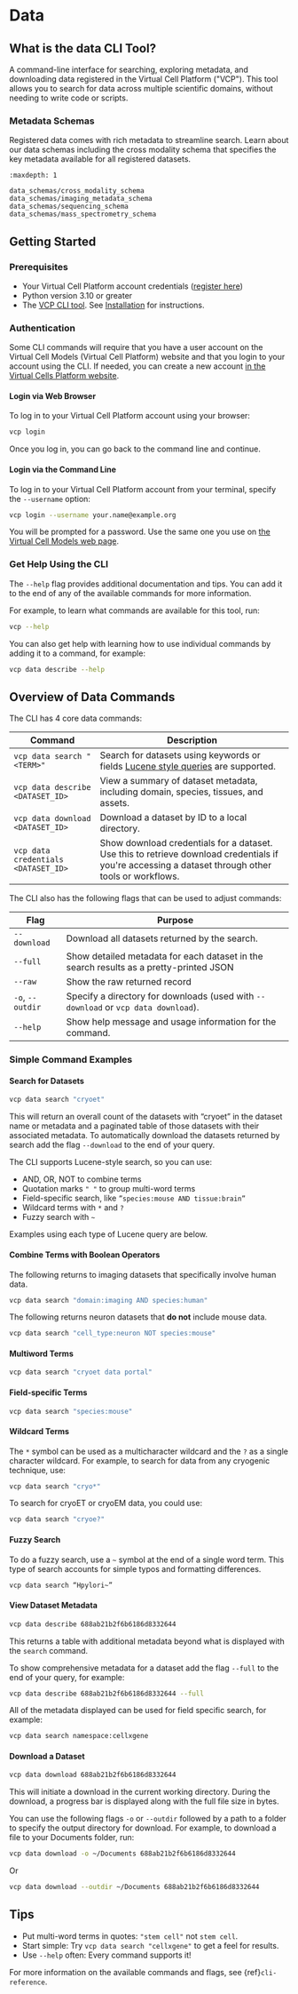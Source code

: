 # Data

## What is the data CLI Tool?

A command-line interface for searching, exploring metadata, and downloading data registered in the Virtual Cell Platform ("VCP"). This tool allows you to search for data across multiple scientific domains, without needing to write code or scripts.

### Metadata Schemas

Registered data comes with rich metadata to streamline search. Learn about our data schemas including the cross modality schema that specifies the key metadata available for all registered datasets.

```{toctree}
:maxdepth: 1

data_schemas/cross_modality_schema
data_schemas/imaging_metadata_schema
data_schemas/sequencing_schema
data_schemas/mass_spectrometry_schema
```

## Getting Started

### Prerequisites

* Your Virtual Cell Platform account credentials ([register here](https://virtualcellmodels.cziscience.com/?register=true))
* Python version 3.10 or greater
* The [VCP CLI tool](https://pypi.org/project/vcp-cli/). See [Installation](installing) for instructions.

### Authentication

Some CLI commands will require that you have a user account on the Virtual
Cell Models (Virtual Cell Platform) website and that you login to your account using the CLI. If needed, you
can create a new account [in the Virtual Cells Platform website](https://virtualcellmodels.cziscience.com/).

#### Login via Web Browser

To log in to your Virtual Cell Platform account using your browser:

```bash
vcp login
```

Once you log in, you can go back to the command line and continue.

#### Login via the Command Line

To log in to your Virtual Cell Platform account from your terminal, specify the `--username` option:

```bash
vcp login --username your.name@example.org
```

You will be prompted for a password. Use the same one you use on [the
Virtual Cell Models web page](https://virtualcellmodels.cziscience.com).

### Get Help Using the CLI

The `--help` flag provides additional documentation and tips. You can add it to the end of any of the available commands for more information.

For example, to learn what commands are available for this tool, run:

```bash
vcp --help
```

You can also get help with learning how to use individual commands by adding it to a command, for example:

```bash
vcp data describe --help
```

## Overview of Data Commands

The CLI has 4 core data commands:

| Command | Description |
| ----- | ----- |
| `vcp data search "<TERM>"` | Search for datasets using keywords or fields [Lucene style queries](https://lucene.apache.org/core/10_3_0/queryparser/org/apache/lucene/queryparser/classic/package-summary.html#package.description) are supported. |
| `vcp data describe <DATASET_ID>` | View a summary of dataset metadata, including domain, species, tissues, and assets. |
| `vcp data download <DATASET_ID>` | Download a dataset by ID to a local directory. |
| `vcp data credentials <DATASET_ID>` | Show download credentials for a dataset. Use this to retrieve download credentials if you're accessing a dataset through other tools or workflows. |

The CLI also has the following flags that can be used to adjust commands:

| Flag | Purpose |
| ----- | ----- |
| `--download` | Download all datasets returned by the search. |
| `--full` | Show detailed metadata for each dataset in the search results as a pretty-printed JSON  |
| `--raw` | Show the raw returned record |
| `-o`, `--outdir` | Specify a directory for downloads (used with `--download` or `vcp data download`). |
| `--help` | Show help message and usage information for the command. |

### Simple Command Examples

#### Search for Datasets

```bash
vcp data search "cryoet"
```

This will return an overall count of the datasets with “cryoet” in the dataset name or metadata and a paginated table of those datasets with their associated metadata. To automatically download the datasets returned by search add the flag `--download` to the end of your query.

The CLI supports Lucene-style search, so you can use:

* AND, OR, NOT to combine terms
* Quotation marks `" "` to group multi-word terms
* Field-specific search, like `”species:mouse AND tissue:brain”`
* Wildcard terms with `*` and `?`
* Fuzzy search with `~`

Examples using each type of Lucene query are below.

#### Combine Terms with Boolean Operators

The following returns to imaging datasets that specifically involve human data.

```bash
vcp data search "domain:imaging AND species:human"
```

The following returns neuron datasets that **do not** include mouse data.

```bash
vcp data search "cell_type:neuron NOT species:mouse"
```

#### Multiword Terms

```bash
vcp data search "cryoet data portal"
```

#### Field-specific Terms

```bash
vcp data search "species:mouse"
```

#### Wildcard Terms

The `*` symbol can be used as a multicharacter wildcard and the `?` as a single character wildcard. For example, to search for data from any cryogenic technique, use:

```bash
vcp data search "cryo*"
```
To search for cryoET or cryoEM data, you could use:

```bash
vcp data search "cryoe?"
```

#### Fuzzy Search

To do a fuzzy search, use a `~` symbol at the end of a single word term. This type of search accounts for simple typos and formatting differences.

```bash
vcp data search “Hpylori~”
```

#### View Dataset Metadata

```bash
vcp data describe 688ab21b2f6b6186d8332644
```
This returns a table with additional metadata beyond what is displayed with the `search` command.

To show comprehensive metadata for a dataset add the flag `--full` to the end of your query, for example:

```bash
vcp data describe 688ab21b2f6b6186d8332644 --full
```

All of the metadata displayed can be used for field specific search, for example:

```bash
vcp data search namespace:cellxgene
```

#### Download a Dataset

```bash
vcp data download 688ab21b2f6b6186d8332644
```

This will initiate a download in the current working directory. During the download, a progress bar is displayed along with the full file size in bytes.

You can use the following flags `-o` or `--outdir` followed by a path to a folder to specify the output directory for download. For example, to download a file to your Documents folder, run:

```bash
vcp data download -o ~/Documents 688ab21b2f6b6186d8332644
```
Or

```bash
vcp data download --outdir ~/Documents 688ab21b2f6b6186d8332644
```

## Tips

* Put multi-word terms in quotes: `"stem cell"` not `stem cell`.
* Start simple: Try `vcp data search "cellxgene"` to get a feel for results.
* Use `--help` often: Every command supports it!

For more information on the available commands and flags, see {ref}`cli-reference`.
